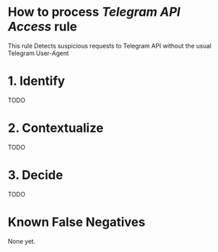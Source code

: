 # How to process *Telegram API Access* rule
This rule Detects suspicious requests to Telegram API without the usual Telegram User-Agent

# 1. Identify
TODO

# 2. Contextualize
TODO

# 3. Decide
TODO

# Known False Negatives
None yet.
